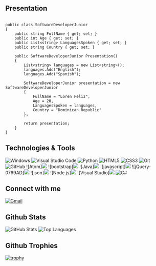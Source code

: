 ## Presentation

```Csharp

public class SoftwareDeveloperJunior
{
    public string FullName { get; set; }
    public int Age { get; set; }
    public List<string> LanguagesSpoken { get; set; }
    public string Country { get; set; }

    public SoftwareDeveloperJunior Presentation()
    {
        List<string> languages = new List<string>();
        languages.Add("English");
        languages.Add("Spanish");

        SoftwareDeveloperJunior presentation = new SoftwareDeveloperJunior
        {
            FullName = "Loren Feliz",
            Age = 20,
            LanguagesSpoken = languages,
            Country = "Dominican Republic"
        };

        return presentation;
    }
}

```

## Technologies & Tools

![Windows](https://img.shields.io/badge/-Windows-0078D6?style=flat-square&logo=Windows&logoColor=white)
![Visual Studio Code](https://img.shields.io/badge/-Visual%20Studio%20Code-23A9F2?style=flat-square&logo=Visual%20Studio%20Code&logoColor=white)
![Python](https://img.shields.io/badge/-Python-3776AB?style=flat-square&logo=Python&logoColor=white)
![HTML5](https://img.shields.io/badge/-HTML5-E34F26?style=flat-square&logo=HTML5&logoColor=white)
![CSS3](https://img.shields.io/badge/-CSS3-1572B6?style=flat-square&logo=CSS3&logoColor=white)
![Git](https://img.shields.io/badge/-Git-F44D27?style=flat-square&logo=Git&logoColor=white)
![GitHub](https://img.shields.io/badge/-GitHub-181717?style=flat-square&logo=GitHub&logoColor=white)
![Atom]<img src="https://img.shields.io/badge/Atom-66595C?style=flat-square&logo=Atom&logoColor=white"/>
![bootstrap]<img src="https://img.shields.io/badge/Bootstrapap-7952B3?style=flat-square&logo=bootstrap&logoColor=white"/>
![Java]<img src="https://img.shields.io/badge/java-007396?style=flat-square&logo=java&logoColor=white"/>
![javascript]<img src="https://img.shields.io/badge/JavaScript-F7DF1E?style=flat-square&logo=javascript&logoColor=black"/>
![jQuery-0769AD]<img src="https://img.shields.io/badge/jQuery-0769AD?style=flat-square&logo=jQuery&logoColor=white"/>
![json]<img src="https://img.shields.io/badge/JSON-000000?style=flat-square&logo=json&logoColor=white"/>
![Node.js]<img src="https://img.shields.io/badge/Node.js-339933?style=flat-square&logo=Node.js&logoColor=white"/>
![Visual Studio]<img src="https://img.shields.io/badge/Visual Studio-5C2D91?style=flat-square&logo=Visual Studio&logoColor=white"/>
![C#](https://img.shields.io/badge/-C%23-orange?style=flat-square&logo=c-sharp)


## Connect with me

[![Gmail](https://img.shields.io/badge/Gmail-Lorenr.feliz%40gmail.com-red?style=flat-square&logo=Gmail)](mailto:Lorenr.Feliz@gmail.com@gmail.com)

## Github Stats

![GitHub Stats](https://github-readme-stats.vercel.app/api?username=LorenRF&show_icons=true&theme=dark) 
![Top Languages](https://github-readme-stats.vercel.app/api/top-langs/?username=LorenRF&layout=compact&theme=dark) 

## Github Trophies

[![trophy](https://github-profile-trophy.vercel.app/?username=LorenRF&theme=discord&column=9)](https://github.com/ryo-ma/github-profile-trophy)
